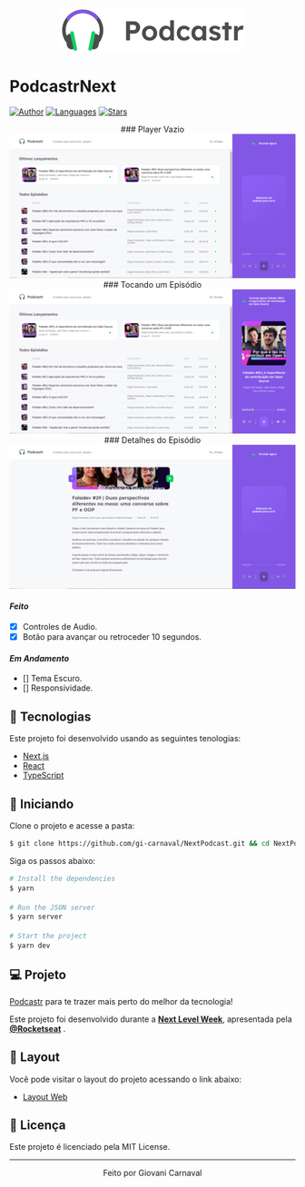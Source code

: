 <div align="center">
  <img src=".github/logo.svg" alt="Podcastr logo">
</div>

# PodcastrNext

  [![Author](https://img.shields.io/badge/author-GiovaniCarnaval-8257E5?style=flat-square)](https://github.com/gi-carnaval)
  [![Languages](https://img.shields.io/github/languages/count/gi-carnaval/NextPodcast?color=%238257E5&style=flat-square)](#)
  [![Stars](https://img.shields.io/github/stars/gi-carnaval/NextPodcast?color=8257E5&style=flat-square)](https://github.com/gi-carnaval/NextPodcast/stargazers)

<div align="center">
  ### Player Vazio
  <img src=".github/Captura-1.png" alt="Captura-1">
  <br/>
  ### Tocando um Episódio
  <img src=".github/Captura-2.png" alt="Captura-2">
  <br/>
  ### Detalhes do Episódio
  <img src=".github/Captura-3.png" alt="Captura-3">
</div>

#### _Feito_

-   [x] Controles de Audio.
-   [x] Botão para avançar ou retroceder 10 segundos.

#### _Em Andamento_

- [] Tema Escuro.
- [] Responsividade.

## 🧪 Tecnologias

Este projeto foi desenvolvido usando as seguintes tenologias:

- [Next.js](https://nextjs.org/)
- [React](https://reactjs.org)
- [TypeScript](https://www.typescriptlang.org/)

## 🚀 Iniciando

Clone o projeto e acesse a pasta:

```bash
$ git clone https://github.com/gi-carnaval/NextPodcast.git && cd NextPodcast
```

Siga os passos abaixo:
```bash
# Install the dependencies
$ yarn

# Run the JSON server
$ yarn server

# Start the project
$ yarn dev
```

## 💻 Projeto

[Podcastr](https://podcastr-nlw.vercel.app/) para te trazer mais perto do melhor da tecnologia! 

Este projeto foi desenvolvido durante a **[Next Level Week](https://nextlevelweek.com/)**, apresentada pela **[@Rocketseat](https://github.com/Rocketseat)** .

## 🔖 Layout

Você pode visitar o layout do projeto acessando o link abaixo:

- [Layout Web](https://www.figma.com/file/UwFEntsHpHYJlHNQAQr4gA/Podcastr?node-id=160%3A2761) 

## 📝 Licença

Este projeto é licenciado pela MIT License.


---

<p align="center">Feito por Giovani Carnaval</p>

